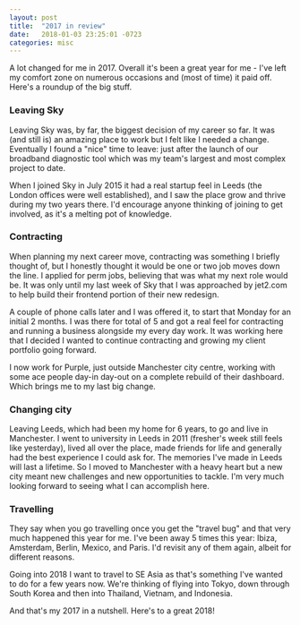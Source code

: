 ```yaml
---
layout: post
title:  "2017 in review"
date:   2018-01-03 23:25:01 -0723
categories: misc
---
```


A lot changed for me in 2017. Overall it's been a great year for me - I've left my comfort zone on numerous occasions and (most of time) it paid off. Here's a roundup of the big stuff.

### Leaving Sky

Leaving Sky was, by far, the biggest decision of my career so far. It was (and still is) an amazing place to work but I felt like I needed a change. Eventually I found a "nice" time to leave: just after the launch of our broadband diagnostic tool which was my team's largest and most complex project to date.

When I joined Sky in July 2015 it had a real startup feel in Leeds (the London offices were well established), and I saw the place grow and thrive during my two years there. I'd encourage anyone thinking of joining to get involved, as it's a melting pot of knowledge.

### Contracting

When planning my next career move, contracting was something I briefly thought of, but I honestly thought it would be one or two job moves down the line. I applied for perm jobs, believing that was what my next role would be. It was only until my last week of Sky that I was approached by jet2.com to help build their frontend portion of their new redesign.

A couple of phone calls later and I was offered it, to start that Monday for an initial 2 months. I was there for total of 5 and got a real feel for contracting and running a business alongside my every day work. It was working here that I decided I wanted to continue contracting and growing my client portfolio going forward.

I now work for Purple, just outside Manchester city centre, working with some ace people day-in day-out on a complete rebuild of their dashboard. Which brings me to my last big change.

### Changing city

Leaving Leeds, which had been my home for 6 years, to go and live in Manchester. I went to university in Leeds in 2011 (fresher's week still feels like yesterday), lived all over the place, made friends for life and generally had the best experience I could ask for. The memories I've made in Leeds will last a lifetime. So I moved to Manchester with a heavy heart but a new city meant new challenges and new opportunities to tackle. I'm very much looking forward to seeing what I can accomplish here.

### Travelling

They say when you go travelling once you get the "travel bug" and that very much happened this year for me. I've been away 5 times this year: Ibiza, Amsterdam, Berlin, Mexico, and Paris. I'd revisit any of them again, albeit for different reasons.

Going into 2018 I want to travel to SE Asia as that's something I've wanted to do for a few years now. We're thinking of flying into Tokyo, down through South Korea and then into Thailand, Vietnam, and Indonesia.



And that's my 2017 in a nutshell. Here's to a great 2018!
